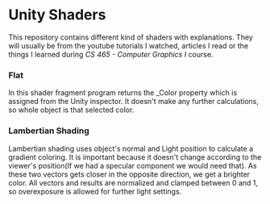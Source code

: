<h1>Unity Shaders</h1>
This repository contains different kind of shaders with explanations. They will usually be from the youtube tutorials I watched, articles I read or the things I learned during <i>CS 465 - Computer Graphics I</i> course.

<h3>Flat</h3>
In this shader fragment program returns the _Color property which is assigned from the Unity inspector. It doesn't make any further calculations, so whole object is that selected color.

<h3>Lambertian Shading</h3>
Lambertian shading uses object's normal and Light position to calculate a gradient coloring. It is important because it doesn't change according to the viewer's position(If we had a specular component we would need that). As these two vectors gets closer in the opposite direction, we get a brighter color. All vectors and results are normalized and clamped between 0 and 1, so overexposure is allowed for further light settings.
